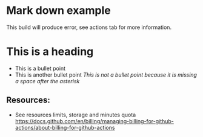 # Mark down example

This build will produce error, see actions tab for more information.

# This is a heading
* This is a bullet point
* This is another bullet point
*This is not a bullet point because it is missing a space after the asterisk*


## Resources:
* See resources limits, storage and minutes quota https://docs.github.com/en/billing/managing-billing-for-github-actions/about-billing-for-github-actions
